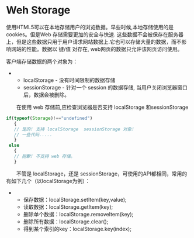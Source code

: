 # Weh Storage

使用HTML5可以在本地存储用户的浏览数据。早些时候,本地存储使用的是cookies。但是Web 存储需要更加的安全与快速. 这些数据不会被保存在服务器上，但是这些数据只用于用户请求网站数据上.它也可以存储大量的数据，而不影响网站的性能。数据以 键/值 对存在, web网页的数据只允许该网页访问使用。

客户端存储数据的两个对象为：

- - localStorage - 没有时间限制的数据存储
  - sessionStorage - 针对一个 session 的数据存储, 当用户关闭浏览器窗口后，数据会被删除。

　　在使用 web 存储前,应检查浏览器是否支持 localStorage 和sessionStorage

```js
if(typeof(Storage)!=="undefined")
   {
   // 是的! 支持 localStorage  sessionStorage 对象!
   // 一些代码.....
   }
 else
   {
   // 抱歉! 不支持 web 存储。
   }
```

 

　　不管是 localStorage，还是 sessionStorage，可使用的API都相同，常用的有如下几个（以localStorage为例）：

- - 保存数据：localStorage.setItem(key,value);
  - 读取数据：localStorage.getItem(key);
  - 删除单个数据：localStorage.removeItem(key);
  - 删除所有数据：localStorage.clear();
  - 得到某个索引的key：localStorage.key(index);